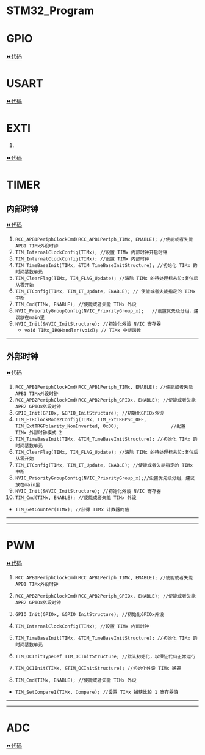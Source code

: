 # STM32_Program

# GPIO
[⏩代码](_Study\STM32\program\gpio.md)

# USART
[⏩代码](_Study\STM32\program\usart.md)

# EXTI

 1. 



[⏩代码](_Study\STM32\program\exti.md)

# TIMER

## 内部时钟

[⏩代码](_Study\STM32\program\timer.md)

1. `RCC_APB1PeriphClockCmd(RCC_APB1Periph_TIMx, ENABLE); //使能或者失能 APB1 TIMx外设时钟`
2. `TIM_InternalClockConfig(TIMx); //设置 TIMx 内部时钟开启时钟 `
3. `TIM_InternalClockConfig(TIMx); //设置 TIMx 内部时钟`
4. `TIM_TimeBaseInit(TIMx, &TIM_TimeBaseInitStructure); //初始化 TIMx 的时间基数单元`
5. `TIM_ClearFlag(TIMx, TIM_FLAG_Update); //清除 TIMx 的待处理标志位:复位后从零开始`
6. `TIM_ITConfig(TIMx, TIM_IT_Update, ENABLE); // 使能或者失能指定的 TIMx 中断`
7. `TIM_Cmd(TIMx, ENABLE); //使能或者失能 TIMx 外设`
8. `NVIC_PriorityGroupConfig(NVIC_PriorityGroup_x);   //设置优先级分组，建议放在main里`
9. `NVIC_Init(&NVIC_InitStructure); //初始化外设 NVIC 寄存器`
   - `void TIMx_IRQHandler(void); // TIMx 中断函数`

---

## 外部时钟

[⏩代码](_Study\STM32\program\timer1.md)

1. `RCC_APB1PeriphClockCmd(RCC_APB1Periph_TIMx, ENABLE); //使能或者失能 APB1 TIMx外设时钟`
2. `RCC_APB2PeriphClockCmd(RCC_APB2Periph_GPIOx, ENABLE); //使能或者失能 APB2 GPIOx外设时钟`
3. `GPIO_Init(GPIOx, &GPIO_InitStructure); //初始化GPIOx外设`
4. `TIM_ETRClockMode2Config(TIMx, TIM_ExtTRGPSC_OFF, TIM_ExtTRGPolarity_NonInverted, 0x00);                   //配置 TIMx 外部时钟模式 2`
5. `TIM_TimeBaseInit(TIMx, &TIM_TimeBaseInitStructure); //初始化 TIMx 的时间基数单元`
6. `TIM_ClearFlag(TIMx, TIM_FLAG_Update); //清除 TIMx 的待处理标志位:复位后从零开始`
7. `TIM_ITConfig(TIMx, TIM_IT_Update, ENABLE); //使能或者失能指定的 TIMx 中断`
8. `NVIC_PriorityGroupConfig(NVIC_PriorityGroup_x);//设置优先级分组，建议放在main里`
9. `NVIC_Init(&NVIC_InitStructure); //初始化外设 NVIC 寄存器`
10. `TIM_Cmd(TIMx, ENABLE); //使能或者失能 TIMx 外设`
  - `TIM_GetCounter(TIMx); //获得 TIMx 计数器的值`


---

---

# PWM

[⏩代码](_Study\STM32\program\pwm.md)

1. `RCC_APB1PeriphClockCmd(RCC_APB1Periph_TIMx, ENABLE); //使能或者失能 APB1 TIMx外设时钟`

2. `RCC_APB2PeriphClockCmd(RCC_APB2Periph_GPIOx, ENABLE); //使能或者失能 APB2 GPIOx外设时钟`

3. `GPIO_Init(GPIOx, &GPIO_InitStructure); //初始化GPIOx外设`

4. `TIM_InternalClockConfig(TIMx); //设置 TIMx 内部时钟`

5. `TIM_TimeBaseInit(TIMx, &TIM_TimeBaseInitStructure); //初始化 TIMx 的时间基数单元`

6. `TIM_OCInitTypeDef TIM_OCInitStructure; //默认初始化，以保证代码正常运行`

7. `TIM_OC1Init(TIMx, &TIM_OCInitStructure); //初始化外设 TIMx 通道`

8. `TIM_Cmd(TIMx, ENABLE); //使能或者失能 TIMx 外设`

  - `TIM_SetCompare1(TIMx, Compare); //设置 TIMx 捕获比较 1 寄存器值`

  

---

---



# ADC
[⏩代码](_Study\STM32\program\adc.md)







